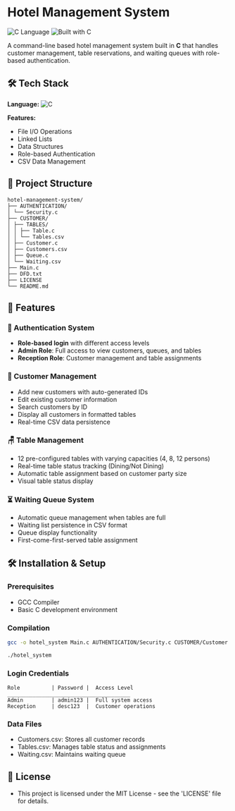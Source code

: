 # Hotel Management System

![C Language](https://img.shields.io/badge/C-00599C?style=for-the-badge&logo=c&logoColor=white)
![Built with C](https://img.shields.io/badge/Built%20with-C-00599C?style=flat-square&logo=c)

A command-line based hotel management system built in **C** that handles customer management, table reservations, and waiting queues with role-based authentication.

## 🛠️ Tech Stack

**Language:** ![C](https://img.shields.io/badge/C-00599C?style=for-the-badge&logo=c&logoColor=white)

**Features:**
- File I/O Operations
- Linked Lists
- Data Structures
- Role-based Authentication
- CSV Data Management

## 📁 Project Structure
```
hotel-management-system/
├── AUTHENTICATION/
│ └── Security.c
├── CUSTOMER/
│ ├── TABLES/
│ │ ├── Table.c
│ │ └── Tables.csv
│ ├── Customer.c
│ ├── Customers.csv
│ ├── Queue.c
│ └── Waiting.csv
├── Main.c
├── DFD.txt
├── LICENSE
└── README.md
```

## 🚀 Features

### 🔐 Authentication System
- **Role-based login** with different access levels
- **Admin Role**: Full access to view customers, queues, and tables
- **Reception Role**: Customer management and table assignments

### 👥 Customer Management
- Add new customers with auto-generated IDs
- Edit existing customer information
- Search customers by ID
- Display all customers in formatted tables
- Real-time CSV data persistence

### 🪑 Table Management
- 12 pre-configured tables with varying capacities (4, 8, 12 persons)
- Real-time table status tracking (Dining/Not Dining)
- Automatic table assignment based on customer party size
- Visual table status display

### ⏳ Waiting Queue System
- Automatic queue management when tables are full
- Waiting list persistence in CSV format
- Queue display functionality
- First-come-first-served table assignment

## 🛠️ Installation & Setup

### Prerequisites
- GCC Compiler
- Basic C development environment

### Compilation
```bash
gcc -o hotel_system Main.c AUTHENTICATION/Security.c CUSTOMER/Customer.c CUSTOMER/Queue.c CUSTOMER/TABLES/Table.c

./hotel_system
```
### Login Credentials
```
Role	      | Password |	Access Level
_______________________________________
Admin	      | admin123 | 	Full system access
Reception	  | desc123	 |  Customer operations
```
### Data Files
- Customers.csv: Stores all customer records
- Tables.csv: Manages table status and assignments
- Waiting.csv: Maintains waiting queue

## 📝 License
- This project is licensed under the MIT License - see the 'LICENSE' file for details.
